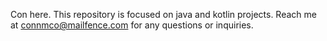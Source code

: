 Con here.
This repository is focused on java and kotlin projects.
Reach me at connmco@mailfence.com for any questions or inquiries.

<!---
connmco/connmco is a ✨ special ✨ repository because its `README.md` (this file) appears on your GitHub profile.
You can click the Preview link to take a look at your changes.
--->
